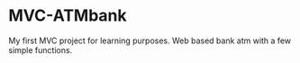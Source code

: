 # MVC-ATMbank
My first MVC project for learning purposes.
Web based bank atm with a few simple functions.
